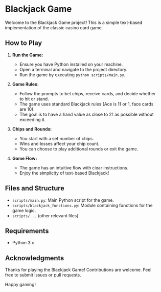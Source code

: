 # Blackjack Game

Welcome to the Blackjack Game project! This is a simple text-based implementation of the classic casino card game.

## How to Play

1. **Run the Game:**
   - Ensure you have Python installed on your machine.
   - Open a terminal and navigate to the project directory.
   - Run the game by executing `python scripts/main.py`.

2. **Game Rules:**
   - Follow the prompts to bet chips, receive cards, and decide whether to hit or stand.
   - The game uses standard Blackjack rules (Ace is 11 or 1, face cards are 10).
   - The goal is to have a hand value as close to 21 as possible without exceeding it.

3. **Chips and Rounds:**
   - You start with a set number of chips.
   - Wins and losses affect your chip count.
   - You can choose to play additional rounds or exit the game.

4. **Game Flow:**
   - The game has an intuitive flow with clear instructions.
   - Enjoy the simplicity of text-based Blackjack!

## Files and Structure

- `scripts/main.py`: Main Python script for the game.
- `scripts/blackjack_functions.py`: Module containing functions for the game logic.
- `scripts/...` (other relevant files)

## Requirements

- Python 3.x

## Acknowledgments

Thanks for playing the Blackjack Game! Contributions are welcome. Feel free to submit issues or pull requests.

Happy gaming!
